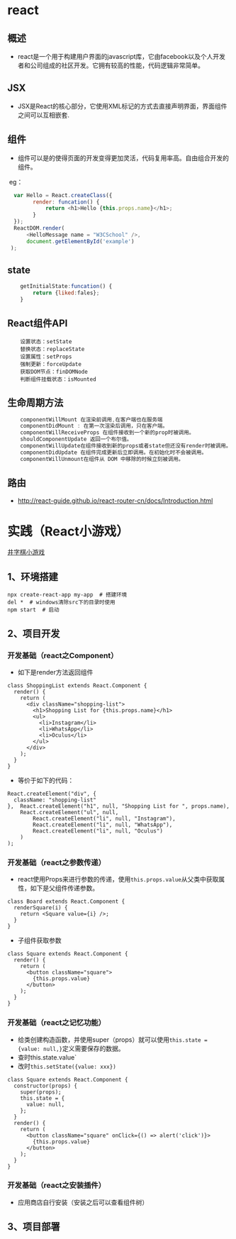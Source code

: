 # react
## 概述
- react是一个用于构建用户界面的javascript库，它由facebook以及个人开发者和公司组成的社区开发。它拥有较高的性能，代码逻辑非常简单。

## JSX
- JSX是React的核心部分，它使用XML标记的方式去直接声明界面，界面组件之间可以互相嵌套.

## 组件
- 组件可以是的使得页面的开发变得更加灵活，代码复用率高。自由组合开发的组件。

​    eg：

```javascript
  var Hello = React.createClass({
        render: funcation() {
            return <h1>Hello {this.props.name}</h1>;
        }
  });
  ReactDOM.render(
      <HelloMessage name = "W3CSchool" />,
      document.getElementById('example')
 );   
```



## state
```javascript
    getInitialState:funcation() {
        return {liked:fales};
    }
```

## React组件API
        设置状态：setState
        替换状态：replaceState
        设置属性：setProps
        强制更新：forceUpdate
        获取DOM节点：finDOMNode
        判断组件挂载状态：isMounted

## 生命周期方法
```javascript
    componentWillMount 在渲染前调用,在客户端也在服务端
    componentDidMount : 在第一次渲染后调用，只在客户端。
    componentWillReceiveProps 在组件接收到一个新的prop时被调用。
    shouldComponentUpdate 返回一个布尔值。
    componentWillUpdate在组件接收到新的props或者state但还没有render时被调用。
    componentDidUpdate 在组件完成更新后立即调用。在初始化时不会被调用。
    componentWillUnmount在组件从 DOM 中移除的时候立刻被调用。
```

## 路由

+  http://react-guide.github.io/react-router-cn/docs/Introduction.html 

# 实践（React小游戏）

 [井字棋小游戏]( https://zh-hans.reactjs.org/tutorial/tutorial.html )

## 1、环境搭建

```shell
npx create-react-app my-app  # 搭建环境
del *  # windows清除src下的目录时使用
npm start  # 启动
```

## 2、项目开发

### 开发基础（react之Component）

+ 如下是render方法返回组件

```react
class ShoppingList extends React.Component {
  render() {
    return (
      <div className="shopping-list">
        <h1>Shopping List for {this.props.name}</h1>
        <ul>
          <li>Instagram</li>
          <li>WhatsApp</li>
          <li>Oculus</li>
        </ul>
      </div>
    );
  }
}
```

+ 等价于如下的代码：

```react
React.createElement("div", {
  className: "shopping-list"
},  React.createElement("h1", null, "Shopping List for ", props.name), 
	React.createElement("ul", null, 
		React.createElement("li", null, "Instagram"), 
		React.createElement("li", null, "WhatsApp"), 
		React.createElement("li", null, "Oculus")
	)
);
```

### 开发基础（react之参数传递）

+ react使用Props来进行参数的传递，使用`this.props.value`从父类中获取属性，如下是父组件传递参数。

```react
class Board extends React.Component {
  renderSquare(i) {
    return <Square value={i} />;
  }
}
```

+ 子组件获取参数

```react
class Square extends React.Component {
  render() {
    return (
      <button className="square">
        {this.props.value}
      </button>
    );
  }
}
```

### 开发基础（react之记忆功能）

+ 给类创建构造函数，并使用super（props）就可以使用`this.state = {value: null,}`定义需要保存的数据。
+ 查时this.state.value`
+ 改时`this.setState({value: xxx})`

```react
class Square extends React.Component {
  constructor(props) {
    super(props);
    this.state = {
      value: null,
    };
  }
  render() {
    return (
      <button className="square" onClick={() => alert('click')}>
        {this.props.value}
      </button>
    );
  }
}
```

### 开发基础（react之安装插件）

+ 应用商店自行安装（安装之后可以查看组件树）

## 3、项目部署